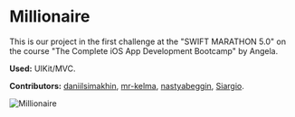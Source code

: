 # Millionaire

This is our project in the first challenge at the "SWIFT MARATHON 5.0" on the course "The Complete iOS App Development Bootcamp" by Angela.

**Used:** UIKit/MVC.

**Contributors:** [daniilsimakhin](https://github.com/daniilsimakhin), [mr-kelma](https://github.com/mr-kelma), [nastyabeggin](https://github.com/nastyabeggin), [Siargio](https://github.com/Siargio).

![Millionaire](https://user-images.githubusercontent.com/98012564/200183695-3f19b77b-b1bf-43f8-817b-5a907e2c25fa.gif)

